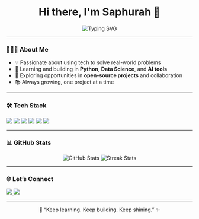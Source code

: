 <h1 align="center">Hi there, I'm Saphurah 👋</h1>

<p align="center">
  <img src="https://readme-typing-svg.herokuapp.com?font=Fira+Code&duration=3000&pause=1000&center=true&vCenter=true&width=435&lines=Tech+Enthusiast+%F0%9F%92%BB;Lifelong+Learner+%F0%9F%93%9A;Aspiring+Data+Scientist+%F0%9F%93%88;Welcome+to+my+GitHub!" alt="Typing SVG" />
</p>

---

### 👩🏽‍💻 About Me
- 💡 Passionate about using tech to solve real-world problems
- 🧠 Learning and building in **Python**, **Data Science**, and **AI tools**
- 🌱 Exploring opportunities in **open-source projects** and collaboration
- 📚 Always growing, one project at a time

---

### 🛠️ Tech Stack

<p>
  <img src="https://img.shields.io/badge/Python-3776AB?style=flat&logo=python&logoColor=white" />
  <img src="https://img.shields.io/badge/JavaScript-F7DF1E?style=flat&logo=javascript&logoColor=black" />
  <img src="https://img.shields.io/badge/Git-F05032?style=flat&logo=git&logoColor=white" />
  <img src="https://img.shields.io/badge/GitHub-181717?style=flat&logo=github&logoColor=white" />
  <img src="https://img.shields.io/badge/VS%20Code-007ACC?style=flat&logo=visual-studio-code&logoColor=white" />
  <img src="https://img.shields.io/badge/DataCamp-03EF62?style=flat&logo=datacamp&logoColor=white" />
</p>

---

### 📊 GitHub Stats

<p align="center">
  <img src="https://github-readme-stats.vercel.app/api?username=SAPHURAH&show_icons=true&theme=tokyonight" alt="GitHub Stats" />
  <img src="https://github-readme-streak-stats.herokuapp.com/?user=SAPHURAH&theme=tokyonight" alt="Streak Stats" />
</p>

---

### 🌐 Let’s Connect

<p>
  <a href="https://www.linkedin.com/in/https:/www.linkedin.com/feed/" target="_blank">
    <img src="https://img.shields.io/badge/LinkedIn-Connect-blue?style=flat&logo=linkedin" />
  </a>
  <a href="mailto:safuratuzakaria233@gmail.com">
    <img src="https://img.shields.io/badge/Email-Get+in+Touch-red?style=flat&logo=gmail" />
  </a>
</p>

---

<p align="center">
  💬 “Keep learning. Keep building. Keep shining.” ✨
</p>
